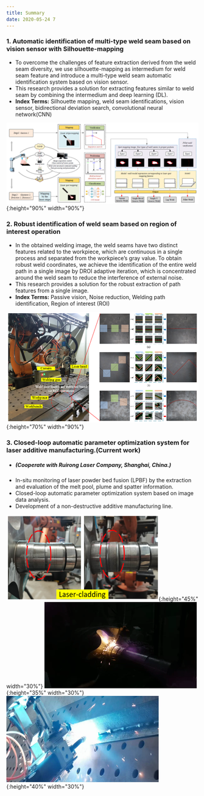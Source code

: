 ```yaml
---
title: Summary
date: 2020-05-24 7
---
```


### 1. Automatic identification of multi-type weld seam based on vision sensor with Silhouette-mapping

* To overcome the challenges of feature extraction derived from the weld seam diversity, we use silhouette-mapping as  intermedium for weld seam feature and introduce a multi-type weld seam automatic identification system based on vision sensor. 
* This research provides a solution for extracting features similar to weld seam by combining the intermedium and deep learning (DL). 
* **Index Terms:** Silhouette mapping, weld seam identifications, vision sensor, bidirectional deviation search, convolutional neural network(CNN)

![p2](https://github.com/HonFii/resume/raw/master/_posts/P2.png){:height="90%" width="90%"}

### 2. Robust identification of weld seam based on region of interest operation

* In the obtained welding image, the weld seams have two distinct features related to the workpiece, which are continuous in a single process and separated from the workpiece’s gray value. To obtain robust weld coordinates, we achieve the identification of the entire weld path in a single image by DROI adaptive iteration, which is concentrated around the weld seam to reduce the interference of external noise. 
* This research provides a solution for the robust extraction of path features from a single image.
* **Index Terms:** Passive vision, Noise reduction, Welding path identification, Region of interest (ROI)

![p1](https://github.com/HonFii/resume/raw/master/_posts/P1.png){:height="70%" width="90%"}

### 3. Closed-loop automatic parameter optimization system for laser additive manufacturing.(Current work)

* ##### (Cooperate with Ruirong Laser Company, Shanghai, China.)
* In-situ monitoring of laser powder bed fusion (LPBF) by the extraction and evaluation of the melt pool, plume and spatter information.
* Closed-loop automatic parameter optimization system based on image data analysis.
* Development of a non-destructive additive manufacturing line.

 ![p5](https://github.com/HonFii/resume/raw/master/_posts/3.PNG){:height="45%" width="30%"} ![p3](https://github.com/HonFii/resume/raw/master/_posts/Additive%20manufacturing.gif){:height="35%" width="30%"}  ![p5](https://github.com/HonFii/resume/raw/master/_posts/4.PNG){:height="40%" width="30%"}

<!-- * 2.Precise extraction of surface features of plasterboard based on structured light vision.

 ![distance](https://github.com/HonFii/resume/raw/master/_posts/distance.gif){:height="30%" width="25%"}  ![bancai](https://github.com/HonFii/resume/raw/master/_posts/bancai2.PNG){:height= 20%" width="25%"} -->


